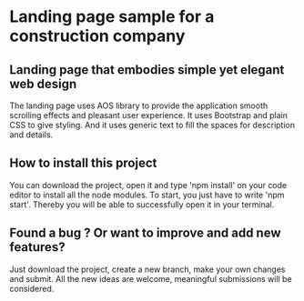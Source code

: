 # Landing page sample for a construction company

## Landing page that embodies simple yet elegant web design

The landing page uses AOS library to provide the application smooth scrolling effects and pleasant user experience. It uses Bootstrap and plain CSS to give styling. And it uses generic text to fill the spaces for description and details.

## How to install this project

You can download the project, open it and type 'npm install' on your code editor to install all the node modules. To start, you just have to write 'npm start'. Thereby you will be able to successfully open it in your terminal.

## Found a bug ? Or want to improve and add new features?

Just download the project, create a new branch, make your own changes and submit. All the new ideas are welcome, meaningful submissions will be considered.
